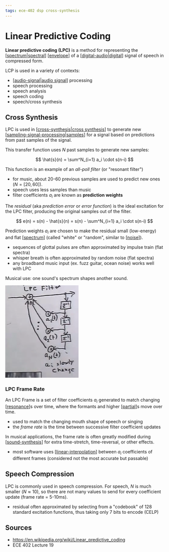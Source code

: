 ```yaml
---
tags: ece-402 dsp cross-synthesis
---
```


# Linear Predictive Coding

**Linear predictive coding (LPC)** is a method for representing the [[spectrum|spectral]] [[envelope]] of a [[digital-audio|digital]] signal of speech in compressed form.

LCP is used in a variety of contexts:

- [[audio-signal|audio signal]] processing
- speech processing
- speech analysis
- speech coding
- speech/cross synthesis

## Cross Synthesis

LPC is used in [[cross-synthesis|cross synthesis]] to generate new [[sampling-signal-processing|samples]] for a signal based on predictions from past samples of the signal.

This transfer function uses $N$ past samples to generate new samples:

$$
\hat{s}(n) = \sum^N_{i=1} a_i \cdot s(n-i)
$$

This function is an example of an _all-poll filter_ (or "resonant filter")

- for music, about 20-60 previous samples are used to predict new ones ($N=[20,60]$).
- speech uses less samples than music
- filter coefficients $a_i$ are known as **prediction weights**

The _residual_ (aka _prediction error_ or _error function_) is the ideal excitation for the LPC filter, producing the original samples out of the filter.

$$
e(n) = s(n) - \hat{s}(n) = s(n) - \sum^N_{i=1} a_i \cdot s(n-i)
$$

Prediction weights $a_i$ are chosen to make the residual small (low-energy) and flat [[spectrum]] (called "white" or "random", similar to [[noise]]).

- sequences of glottal pulses are often approximated by impulse train (flat spectra)
- whisper breath is often approximated by random noise (flat spectra)
- any broadband music input (ex. fuzz guitar, ocean noise) works well with LPC

Musical use: one sound's spectrum shapes another sound.

![LPC filter diagram](../public/attachments/LPC-filter-diagram.png)

### LPC Frame Rate

An LPC Frame is a set of filter coefficients $a_i$ generated to match changing [[resonance]]s over time, where the formants and higher [[partial]]s move over time.

- used to match the changing mouth shape of speech or singing
- the _frame rate_ is the time between successive filter coefficient updates

In musical applications, the frame rate is often greatly modified during [[sound-synthesis]] for extra time-stretch, time-reversal, or other effects.

- most software uses [[linear-interpolation]] between $a_i$ coefficients of different frames (considered not the most accurate but passable)

## Speech Compression

LPC is commonly used in speech compression. For speech, $N$ is much smaller ($N \approx 10$), so there are not many values to send for every coefficient update (frame rate = 5-10ms).

- residual often approximated by selecting from a "codebook" of 128 standard excitation functions, thus taking only 7 bits to encode (CELP)

## Sources

- <https://en.wikipedia.org/wiki/Linear_predictive_coding>
- ECE 402 Lecture 19

[//begin]: # "Autogenerated link references for markdown compatibility"
[spectrum|spectral]: spectrum "Spectrum"
[envelope]: envelope "Envelope"
[digital-audio|digital]: digital-audio "Digital Audio"
[audio-signal|audio signal]: audio-signal "Audio Signal"
[cross-synthesis|cross synthesis]: cross-synthesis "Cross Synthesis"
[sampling-signal-processing|samples]: sampling-signal-processing "Sampling (Signal Processing)"
[spectrum]: spectrum "Spectrum"
[noise]: noise "Noise"
[resonance]: resonance "Resonance"
[partial]: partial "Partial"
[sound-synthesis]: sound-synthesis "Sound Synthesis"
[linear-interpolation]: linear-interpolation "Linear Interpolation"
[//end]: # "Autogenerated link references"
